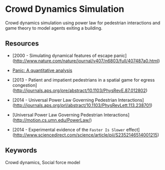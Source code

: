 Crowd Dynamics Simulation
=========================
Crowd dynamics simulation using power law for pedestrian interactions
and game theory to model agents exiting a building.

Resources
---------
- [2000 - Simulating dynamical features of escape panic]
  (http://www.nature.com/nature/journal/v407/n6803/full/407487a0.html)

- [Panic: A quantitative analysis](http://angel.elte.hu/panic/)
  
- [2013 - Patient and impatient pedestrians in a spatial game for egress congestion]
  (http://journals.aps.org/pre/abstract/10.1103/PhysRevE.87.012802)

- [2014 - Universal Power Law Governing Pedestrian Interactions]
  (http://journals.aps.org/prl/abstract/10.1103/PhysRevLett.113.238701)

- [Universal Power Law Governing Pedestrian Interactions]
  (http://motion.cs.umn.edu/PowerLaw/)

- [2014 - Experimental evidence of the `Faster Is Slower` effect]
  (http://www.sciencedirect.com/science/article/pii/S2352146514001215)

Keywords
--------
Crowd dynamics, Social force model
